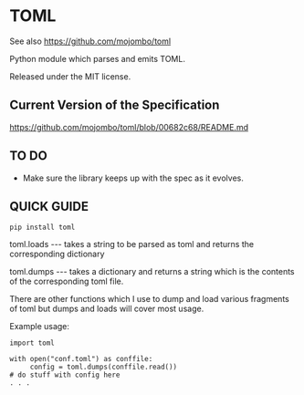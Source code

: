 TOML
====

See also https://github.com/mojombo/toml

Python module which parses and emits TOML.

Released under the MIT license.

Current Version of the Specification
------------------------------------

https://github.com/mojombo/toml/blob/00682c68/README.md

TO DO
-----

- Make sure the library keeps up with the spec as it evolves.

QUICK GUIDE
-----------


```
pip install toml
```


toml.loads --- takes a string to be parsed as toml and returns the corresponding dictionary

toml.dumps --- takes a dictionary and returns a string which is the contents of the corresponding toml file.


There are other functions which I use to dump and load various fragments of toml but dumps and loads will cover most usage.

Example usage:

```
import toml

with open("conf.toml") as conffile:
     config = toml.dumps(conffile.read())
# do stuff with config here
. . .
```
